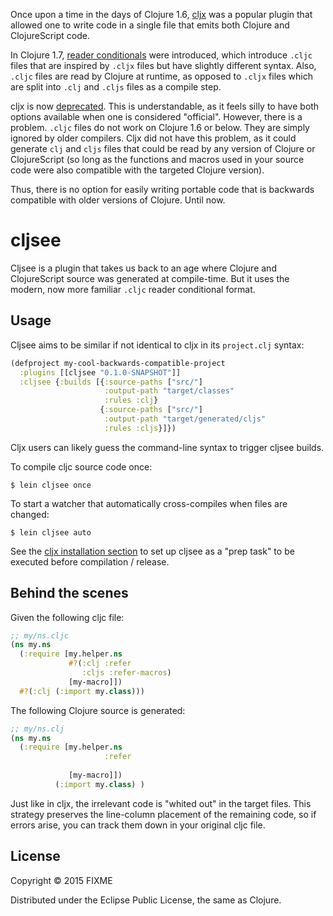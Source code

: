 Once upon a time in the days of Clojure 1.6, [cljx](https://github.com/lynaghk/cljx) was a popular
plugin that allowed one to write code in a single file that emits both Clojure and ClojureScript
code.

In Clojure 1.7, [reader conditionals](http://dev.clojure.org/display/design/Reader+Conditionals)
were introduced, which introduce `.cljc` files that are inspired by `.cljx` files but have slightly
different syntax. Also, `.cljc` files
are read by Clojure at runtime, as opposed to `.cljx` files which are split into `.clj`
and `.cljs` files as a compile step.

cljx is now [deprecated](https://github.com/lynaghk/cljx/commit/48c8f912db9fa7ac363e346664b98c7d64bf6e3b).
This is understandable, as it feels silly to have both
options available when one is considered "official". However, there is a problem. `.cljc` files
do not work on Clojure 1.6 or below. They are simply ignored by older compilers. Cljx did not have
this problem, as it could generate `clj` and `cljs` files that could be read by any version of
Clojure or ClojureScript (so long as the functions and macros used in your source code
were also compatible with the targeted Clojure version).

Thus, there is no option for easily writing portable code that is backwards compatible with older
versions of Clojure. Until now.

# cljsee

Cljsee is a plugin that takes us back to an age where Clojure and ClojureScript source was
generated at compile-time. But it uses the modern, now more familiar `.cljc` reader conditional
format.

## Usage

Cljsee aims to be similar if not identical to cljx in its `project.clj` syntax:

```clojure
(defproject my-cool-backwards-compatible-project
  :plugins [[cljsee "0.1.0-SNAPSHOT"]]
  :cljsee {:builds [{:source-paths ["src/"]
                     :output-path "target/classes"
                     :rules :clj}
                    {:source-paths ["src/"]
                     :output-path "target/generated/cljs"
                     :rules :cljs}]})
```

Cljx users can likely guess the command-line syntax to trigger cljsee builds.

To compile cljc source code once:
```
$ lein cljsee once
```

To start a watcher that automatically cross-compiles when files are changed:
```
$ lein cljsee auto
```

See the [cljx installation section](https://github.com/lynaghk/cljx#installation) to set up
cljsee as a "prep task" to be executed before compilation / release.

## Behind the scenes

Given the following cljc file:
```clojure
;; my/ns.cljc
(ns my.ns
  (:require [my.helper.ns
             #?(:clj :refer
                :cljs :refer-macros)
             [my-macro]])
  #?(:clj (:import my.class)))
```
The following Clojure source is generated:
```clojure
;; my/ns.clj
(ns my.ns
  (:require [my.helper.ns
                     :refer
                                   
             [my-macro]])
          (:import my.class) )
```
Just like in cljx, the irrelevant code is "whited out" in the target files. This strategy preserves
the line-column placement of the remaining code, so if errors arise, you can track them down in
your original cljc file.

## License

Copyright © 2015 FIXME

Distributed under the Eclipse Public License, the same as Clojure.
